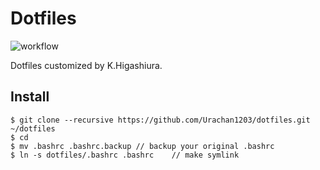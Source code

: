 # Dotfiles

![workflow](https://github.com/Urachan1203/dotfiles/actions/workflows/validation.yaml/badge.svg)

Dotfiles customized by K.Higashiura.

## Install
```
$ git clone --recursive https://github.com/Urachan1203/dotfiles.git ~/dotfiles
$ cd
$ mv .bashrc .bashrc.backup	// backup your original .bashrc
$ ln -s dotfiles/.bashrc .bashrc	// make symlink
```
